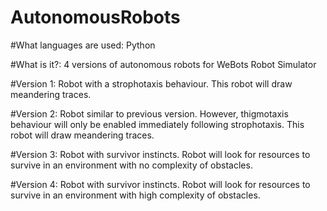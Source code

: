 # AutonomousRobots

#What languages are used:
Python

#What is it?:
4 versions of autonomous robots for WeBots Robot Simulator

#Version 1:
Robot with a strophotaxis behaviour. This robot will draw meandering traces.

#Version 2:
Robot similar to previous version. However, thigmotaxis behaviour will only be enabled immediately following strophotaxis. This robot will draw meandering traces.

#Version 3:
Robot with survivor instincts. Robot will look for resources to survive in an environment with no complexity of obstacles.

#Version 4:
Robot with survivor instincts. Robot will look for resources to survive in an environment with high complexity of obstacles.
